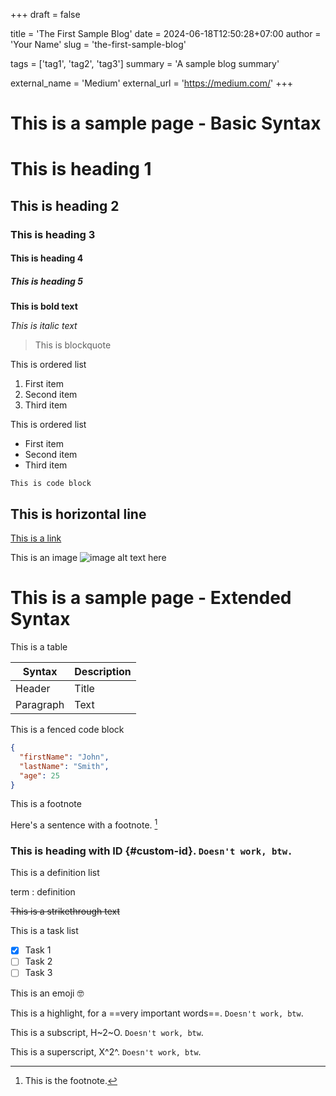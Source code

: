 +++
draft = false

title = 'The First Sample Blog'
date = 2024-06-18T12:50:28+07:00
author = 'Your Name'
slug = 'the-first-sample-blog'

tags = ['tag1', 'tag2', 'tag3']
summary = 'A sample blog summary'

external_name = 'Medium'
external_url = 'https://medium.com/'
+++

# This is a sample page - Basic Syntax

# This is heading 1

## This is heading 2

### This is heading 3

#### This is heading 4

##### This is heading 5

**This is bold text**

*This is italic text*

> This is blockquote

This is ordered list

1. First item
2. Second item
3. Third item

This is ordered list

- First item
- Second item
- Third item

`This is code block`

This is horizontal line
---

[This is a link](https://github.com/odhyp)

This is an image
![image alt text here](image.jpg)

# This is a sample page - Extended Syntax

This is a table

| Syntax | Description |
| ----------- | ----------- |
| Header | Title |
| Paragraph | Text |

This is a fenced code block

```json
{
  "firstName": "John",
  "lastName": "Smith",
  "age": 25
}
```

This is a footnote

Here's a sentence with a footnote. [^1]

[^1]: This is the footnote.

### This is heading with ID {#custom-id}. `Doesn't work, btw.`

This is a definition list

term
: definition 

~~This is a strikethrough text~~

This is a task list

- [x] Task 1
- [ ] Task 2
- [ ] Task 3

This is an emoji :nerd_face:

This is a highlight, for a ==very important words==. `Doesn't work, btw`.

This is a subscript, H~2~O. `Doesn't work, btw`.

This is a superscript, X^2^. `Doesn't work, btw`.
